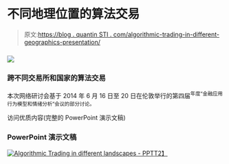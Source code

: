 # 不同地理位置的算法交易

> 原文:[https://blog . quantin STI . com/algorithmic-trading-in-different-geographics-presentation/](https://blog.quantinsti.com/algorithmic-trading-in-different-geographies-presentation/)

### ![](../Images/1e67973ff88236247ab7fd6740ca3770.png)

### 跨不同交易所和国家的算法交易

本次网络研讨会基于 2014 年 6 月 16 日至 20 日在伦敦举行的第四届<sup>年度“金融应用行为模型和情绪分析”会议的部分讨论。</sup>

访问优质内容(完整的 PowerPoint 演示文稿)

### PowerPoint 演示文稿

[![Algorithmic Trading in different landscapes - PPT](../Images/9e73873f52a9f13bb4d14498ec82bb75.png)T2】](https://d1rwhvwstyk9gu.cloudfront.net/2015/06/Algorithmic-Trading-in-different-landscapes.pptx)